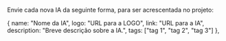 Envie cada nova IA da seguinte forma, para ser acrescentada no projeto:

{
    name: "Nome da IA",
    logo: "URL para a LOGO",
    link: "URL para a IA",
    description: "Breve descrição sobre a IA.",
    tags: ["tag 1", "tag 2", "tag 3"]
},
